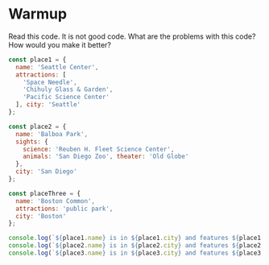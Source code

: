 # Warmup

Read this code. It is not good code. What are the problems with this code? How would you make it better?

```js
const place1 = {
  name: 'Seattle Center',
  attractions: [
    'Space Needle',
    'Chihuly Glass & Garden',
    'Pacific Science Center'
  ], city: 'Seattle'
};

const place2 = {
  name: 'Balboa Park',
  sights: {
    science: 'Reuben H. Fleet Science Center',
    animals: 'San Diego Zoo', theater: 'Old Globe'
  },
  city: 'San Diego'
};

const placeThree = {
  name: 'Boston Common',
  attractions: 'public park',
  city: 'Boston'
};

console.log(`${place1.name} is in ${place1.city} and features ${place1.attractions}`;
console.log(`${place2.name} is in ${place2.city} and features ${place2.attractions}`;
console.log(`${place3.name} is in ${place3.city} and features ${place3.attractions}`;
```
